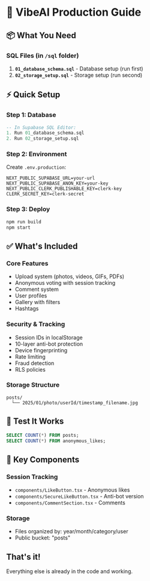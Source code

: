 # 🚀 VibeAI Production Guide

## 📦 What You Need

### SQL Files (in `/sql` folder)
1. **`01_database_schema.sql`** - Database setup (run first)
2. **`02_storage_setup.sql`** - Storage setup (run second)

## ⚡ Quick Setup

### Step 1: Database
```sql
-- In Supabase SQL Editor:
1. Run 01_database_schema.sql
2. Run 02_storage_setup.sql
```

### Step 2: Environment
Create `.env.production`:
```
NEXT_PUBLIC_SUPABASE_URL=your-url
NEXT_PUBLIC_SUPABASE_ANON_KEY=your-key
NEXT_PUBLIC_CLERK_PUBLISHABLE_KEY=clerk-key
CLERK_SECRET_KEY=clerk-secret
```

### Step 3: Deploy
```bash
npm run build
npm start
```

## ✅ What's Included

### Core Features
- Upload system (photos, videos, GIFs, PDFs)
- Anonymous voting with session tracking
- Comment system
- User profiles
- Gallery with filters
- Hashtags

### Security & Tracking
- Session IDs in localStorage
- 10-layer anti-bot protection
- Device fingerprinting
- Rate limiting
- Fraud detection
- RLS policies

### Storage Structure
```
posts/
  └── 2025/01/photo/userId/timestamp_filename.jpg
```

## 🧪 Test It Works
```sql
SELECT COUNT(*) FROM posts;
SELECT COUNT(*) FROM anonymous_likes;
```

## 📱 Key Components

### Session Tracking
- `components/LikeButton.tsx` - Anonymous likes
- `components/SecureLikeButton.tsx` - Anti-bot version
- `components/CommentSection.tsx` - Comments

### Storage
- Files organized by: year/month/category/user
- Public bucket: "posts"

## That's it! 
Everything else is already in the code and working.